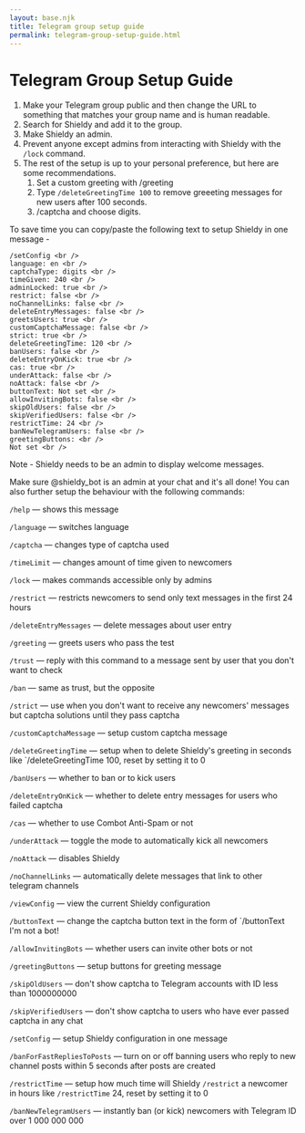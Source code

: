 ```yaml
---
layout: base.njk
title: Telegram group setup guide
permalink: telegram-group-setup-guide.html
---
```


# Telegram Group Setup Guide

1. Make your Telegram group public and then change the URL to something that matches your group name and is human readable. 
2. Search for Shieldy and add it to the group.
3. Make Shieldy an admin. 
4. Prevent anyone except admins from interacting with Shieldy with the `/lock` command.
5. The rest of the setup is up to your personal preference, but here are some recommendations. 
	1. Set a custom greeting with /greeting
	2. Type `/deleteGreetingTime 100` to remove greeeting messages for new users after 100 seconds. 
	3. /captcha and choose digits.


To save time you can copy/paste the following text to setup Shieldy in one message -

```
/setConfig <br />
language: en <br />
captchaType: digits <br />
timeGiven: 240 <br />
adminLocked: true <br />
restrict: false <br />
noChannelLinks: false <br />
deleteEntryMessages: false <br />
greetsUsers: true <br />
customCaptchaMessage: false <br />
strict: true <br />
deleteGreetingTime: 120 <br />
banUsers: false <br />
deleteEntryOnKick: true <br />
cas: true <br />
underAttack: false <br />
noAttack: false <br />
buttonText: Not set <br />
allowInvitingBots: false <br />
skipOldUsers: false <br />
skipVerifiedUsers: false <br />
restrictTime: 24 <br />
banNewTelegramUsers: false <br />
greetingButtons: <br />
Not set <br />
```

Note - Shieldy needs to be an admin to display welcome messages. 

Make sure @shieldy_bot is an admin at your chat and it's all done! You can also further setup the behaviour with the following commands:

`/help` — shows this message

`/language` — switches language

`/captcha` — changes type of captcha used

`/timeLimit` — changes amount of time given to newcomers

`/lock` — makes commands accessible only by admins

`/restrict` — restricts newcomers to send only text messages in the first 24 hours

`/deleteEntryMessages` — delete messages about user entry

`/greeting` — greets users who pass the test

`/trust` — reply with this command to a message sent by user that you don't want to check

`/ban` — same as trust, but the opposite

`/strict` — use when you don't want to receive any newcomers' messages but captcha solutions until they pass captcha

`/customCaptchaMessage` — setup custom captcha message

`/deleteGreetingTime` — setup when to delete Shieldy's greeting in seconds like `/deleteGreetingTime 100, reset by setting it to 0

`/banUsers` — whether to ban or to kick users

`/deleteEntryOnKick` — whether to delete entry messages for users who failed captcha

`/cas` — whether to use Combot Anti-Spam or not

`/underAttack` — toggle the mode to automatically kick all newcomers

`/noAttack` — disables Shieldy

`/noChannelLinks` — automatically delete messages that link to other telegram channels

`/viewConfig` — view the current Shieldy configuration

`/buttonText` — change the captcha button text in the form of `/buttonText I'm not a bot!

`/allowInvitingBots` — whether users can invite other bots or not

`/greetingButtons` — setup buttons for greeting message

`/skipOldUsers` — don't show captcha to Telegram accounts with ID less than 1000000000

`/skipVerifiedUsers` — don't show captcha to users who have ever passed captcha in any chat

`/setConfig` — setup Shieldy configuration in one message

`/banForFastRepliesToPosts` — turn on or off banning users who reply to new channel posts within 5 seconds after posts are created

`/restrictTime` — setup how much time will Shieldy `/restrict` a newcomer in hours like `/restrictTime` 24, reset by setting it to 0

`/banNewTelegramUsers` — instantly ban (or kick) newcomers with Telegram ID over 1 000 000 000